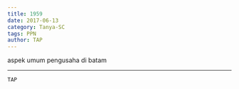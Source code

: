 ```yaml
---
title: 1959
date: 2017-06-13
category: Tanya-SC
tags: PPN
author: TAP
---
```


aspek umum pengusaha di batam

---



`TAP`
